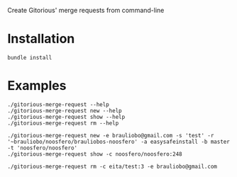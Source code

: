 Create Gitorious' merge requests from command-line

Installation
===========

    bundle install

Examples
========

    ./gitorious-merge-request --help
    ./gitorious-merge-request new --help
    ./gitorious-merge-request show --help
    ./gitorious-merge-request rm --help

    ./gitorious-merge-request new -e brauliobo@gmail.com -s 'test' -r '~brauliobo/noosfero/brauliobos-noosfero' -a easysafeinstall -b master -t 'noosfero/noosfero'
    ./gitorious-merge-request show -c noosfero/noosfero:248

    ./gitorious-merge-request rm -c eita/test:3 -e brauliobo@gmail.com






